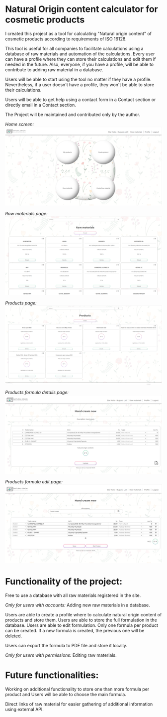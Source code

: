 # Natural Origin content calculator for cosmetic products

I created this project as a tool for calculating "Natural origin content"
of cosmetic products according to requirements of ISO 16128.

This tool is useful for all companies to facilitate calculations using a database of raw materials and automation of the calculations.
Every user can have a profile where they can store their calculations and edit them if needed in the future.
Also, everyone, if you have a profile, will be able to contribute to adding raw material in a database.

Users will be able to start using the tool no matter if they have a profile.
Nevertheless, if a user doesn't have a profile, they won't be able to store their calculations.

Users will be able to get help using a contact form in a Contact section or directly email in a Contact section.

The Project will be maintained and contributed only by the author.

_Home screen:_
![Home page screenshot](/staticfiles/img/screenshots/homescreen.png)

_Raw materials page:_
![Home page screenshot](/staticfiles/img/screenshots/raw_materials_page.png)

_Products page:_
![Home page screenshot](/staticfiles/img/screenshots/products_page.png)

_Products formula details page:_
![Home page screenshot](/staticfiles/img/screenshots/formula_details_page.png)

_Products formula edit page:_
![Home page screenshot](/staticfiles/img/screenshots/formula_edit_page.png)



# Functionality of the project:

Free to use a database with all raw materials registered in the site.

_Only for users with accounts:_
Adding new raw materials in a database.

Users are able to create a profile where to calculate natural origin content of products and store them.
Users are able to store the full formulation in the database.
Users are able to edit formulation.
Only one formula per product can be created.
If a new formula is created, the previous one will be deleted.

Users can export the formula to PDF file and store it locally.

_Only for users with permissions:_
Editing raw materials.

# Future functionalities:

Working on additional functionality
to store one than more formula per product and Users will be able to choose the main formula.

Direct links of raw material for easier gathering of additional information using external API.